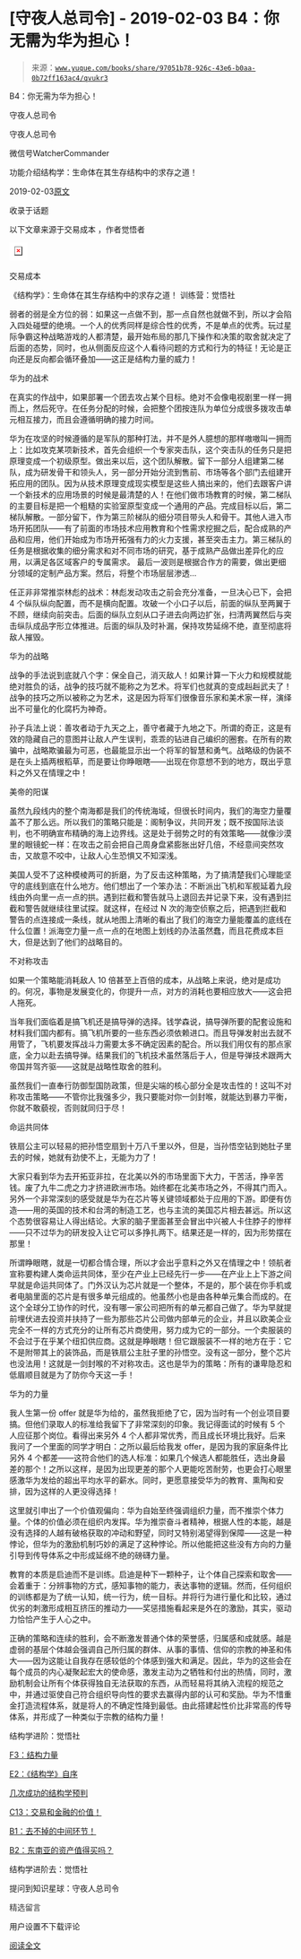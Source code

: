 # [守夜人总司令] - 2019-02-03 B4：你无需为华为担心！

> 来源：[`www.yuque.com/books/share/97051b78-926c-43e6-b0aa-0b72ff163ac4/qvukr3`](https://www.yuque.com/books/share/97051b78-926c-43e6-b0aa-0b72ff163ac4/qvukr3)



B4：你无需为华为担心！ 

守夜人总司令 

守夜人总司令 

微信号WatcherCommander 

功能介绍结构学：生命体在其生存结构中的求存之道！ 

2019-02-03[原文](https://mp.weixin.qq.com/s?__biz=MzAxNDk1NjI2Mw==&mid=2247484272&idx=1&sn=b63b21dd8e2aec97201f452c0efd7175&chksm=9b8a20f8acfda9eeb379304169ddf23955b121150036cd27ea282a67cf52c9226120b51a5c96&scene=27#wechat_redirect&cpage=409) 

收录于话题 

以下文章来源于交易成本 ，作者觉悟者 

<ne-card data-card-name="image" data-card-type="inline" id="pG87v" ne-fontsize="14" data-event-boundary="card" style="color: rgb(87, 107, 149);">![](img/7924cd4aa0b9acbb7e74af36533b0b00.png)  

交易成本 

《结构学》：生命体在其生存结构中的求存之道！ 训练营：觉悟社 

弱者的弱是全方位的弱：如果这一点做不到，那一点自然也就做不到，所以才会陷入四处碰壁的绝境。一个人的优秀同样是综合性的优秀，不是单点的优秀。玩过星际争霸这种战略游戏的人都清楚，最开始布局的那几下操作和决策的取舍就决定了后面的态势，同时，也从侧面反应这个人看待问题的方式和行为的特征！无论是正向还是反向都会循环叠加——这正是结构力量的威力！ 

华为的战术 

在真实的作战中，如果部署一个团去攻占某个目标。绝对不会像电视剧里一样一拥而上，然后死守。在任务分配的时候，会把整个团按连队为单位分成很多拨攻击单元相互接力，而且会遵循明确的接力时间。 

华为在攻坚的时候遵循的是军队的那种打法，并不是外人臆想的那样嗷嗷叫一拥而上：比如攻克某项新技术，首先会组织一个专家突击队，这个突击队的任务只是把原理变成一个初级原型。做出来以后，这个团队解散。留下一部分人组建第二梯队，成为研发骨干和领头人，另一部分开始分流到售前、市场等各个部门去组建开拓应用的团队。因为从技术原理变成现实模型是这些人搞出来的，他们去跟客户讲一个新技术的应用场景的时候是最清楚的人！在他们做市场教育的时候，第二梯队的主要目标是把一个粗糙的实验室原型变成一个通用的产品。完成目标以后，第二梯队解散。一部分留下，作为第三阶梯队的细分项目带头人和骨干。其他人进入市场开拓团队——有了前面的市场技术应用教育和个性需求挖掘之后，配合成熟的产品和应用，他们开始成为市场开拓强有力的火力支援，甚至突击主力。第三梯队的任务是根据收集的细分需求和对不同市场的研究，基于成熟产品做出差异化的应用，以满足各区域客户的专属需求。 最后一波则是根据合作方的需要，做出更细分领域的定制产品方案。然后，将整个市场层层渗透... 

任正非非常推崇林彪的战术：林彪发动攻击之前会充分准备，一旦决心已下，会把 4 个纵队纵向配置，而不是横向配置。攻破一个小口子以后，前面的纵队至两翼于不顾，继续向前突击。后面的纵队立刻从口子进去向两边扩张，扫清两翼然后与突击纵队成品字形立体推进。后面的纵队及时补漏，保持攻势延绵不绝，直至彻底将敌人摧毁。 

华为的战略 

战争的手法说到底就八个字：保全自己，消灭敌人！如果计算一下火力和规模就能绝对胜负的话，战争的技巧就不能称之为艺术。将军们也就真的变成赳赳武夫了！战争的技巧之所以被称之为艺术，这是因为将军们很像音乐家和美术家一样，演绎出不可量化的化腐朽为神奇。 

孙子兵法上说：善攻者动于九天之上，善守者藏于九地之下。所谓的奇正，这是有效的隐藏自己的意图并让敌人产生误判，乖乖的钻进自己编织的圈套。在所有的欺骗中，战略欺骗最为可恶，也最能显示出一个将军的智慧和勇气。战略级的伪装不是在头上插两根稻草，而是要让你睁眼瞎——出现在你意想不到的地方，既出乎意料之外又在情理之中！ 

美帝的阳谋 

虽然九段线内的整个南海都是我们的传统海域，但很长时间内，我们的海空力量覆盖不了那么远。所以我们的策略只能是：阁制争议，共同开发；既不按国际法谈判，也不明确宣布精确的海上边界线。这是处于弱势之时的有效策略——就像沙漠里的眼镜蛇一样：在攻击之前会把自己周身盘紧膨胀出好几倍，不经意间突然攻击，又故意不咬中，让敌人心生恐惧又不知深浅。 

美国人受不了这种模棱两可的折磨，为了反击这种策略，为了搞清楚我们心理能坚守的底线到底在什么地方。他们想出了一个笨办法：不断派出飞机和军舰延着九段线由外向里一点一点的拱。遇到拦截和警告就马上退回去并记录下来，没有遇到拦截和警告就继续往里试探。就这样，在经过 N 次的海空侦察之后，把遇到拦截和警告的点连接成一条线，就从地图上清晰的看出了我们的海空力量能覆盖的底线在什么位置！派海空力量一点一点的在地图上划线的办法虽然蠢，而且花费成本巨大，但是达到了他们的战略目的。 

不对称攻击 

如果一个策略能消耗敌人 10 倍甚至上百倍的成本，从战略上来说，绝对是成功的。何况，事物是发展变化的，你提升一点，对方的消耗也要相应放大——这会把人拖死。 

当年我们面临着是搞飞机还是搞导弹的选择。钱学森说，搞导弹所要的配套设施和材料我们国内都有。搞飞机所要的一些东西必须依赖进口。而且导弹发射出去就不用管了，飞机要发挥战斗力需要太多不确定因素的配合。所以我们用仅有的那点家底，全力以赴去搞导弹。结果我们的飞机技术虽然落后于人，但是导弹技术跟两大帝国并驾齐驱——这就是战略性取舍的胜利。 

虽然我们一直奉行防御型国防政策，但是尖端的核心部分全是攻击性的！这叫不对称攻击策略——不管你比我强多少，我只要能对你一剑封喉，就能达到暴力平衡，你就不敢藐视，否则就同归于尽！ 

命运共同体 

铁扇公主可以轻易的把孙悟空扇到十万八千里以外，但是，当孙悟空钻到她肚子里去的时候，她就有劲使不上，无能为力了！ 

大家只看到华为去开拓亚非拉，在北美以外的市场里面下大力，干苦活，挣辛苦钱。废了九牛二虎之力才挤进欧洲市场。始终都在北美市场之外，不得其门而入。另外一个非常深刻的感受就是华为在芯片等关键领域都处于应用的下游。即便有仿造——用的英国的技术和台湾的制造工艺，也与主流的美国芯片相去甚远。所以这个态势很容易让人得出结论。大家的脑子里面甚至会冒出中兴被人卡住脖子的惨样——只不过华为的研发投入让它可以多挣扎两下。结果还是一样的，因为形势摆在那里！ 

所谓睁眼瞎，就是一切都合情合理，所以才会出乎意料之外又在情理之中！领航者宣称要构建人类命运共同体，至少在产业上已经先行一步——在产业上上下游之间早就是命运共同体了。门外汉认为芯片就是一个整体，不是的，那个装在你手机或者电脑里面的芯片是有很多单元组成的。他虽然小也是由各种单元集合而成的。在这个全球分工协作的时代，没有哪一家公司把所有的单元都自己做了。华为早就提前埋伏进去投资并扶持了一些为那些芯片公司做内部单元的企业，并且以欧美企业完全不一样的方式充分的让所有芯片商使用，努力成为它的一部分。一个卖服装的不会过于在乎某个纽扣供应商。这就是睁眼瞎！但它跟服装不一样的地方在于：它不是附带其上的装饰品，而是铁扇公主肚子里的孙悟空。没有这一部分，整个芯片也没法用！这就是一剑封喉的不对称攻击。这也是华为的策略：所有的谦卑隐忍和低眉顺目就是为了防你今天这一手！ 

华为的力量 

我人生第一份 offer 就是华为给的，虽然我拒绝了它，因为当时有一个创业项目要搞。但他们录取人的标准给我留下了非常深刻的印象。我记得面试的时候有 5 个人应征那个岗位。看得出来另外 4 个人都非常优秀，而且成长环境比我好。后来我问了一个里面的同学才明白：之所以最后给我发 offer，是因为我的家庭条件比另外 4 个都差——这符合他们的选人标准：如果几个候选人都能胜任，选出身最差的那个！之所以这样，是因为出现更差的那个人更能吃苦耐劳，也更会打心眼里感激华为发给的超出平均水平的薪水。同时，更愿意接受华为的教育、熏陶和安排，因为这样的人更没得选择！ 

这里就引申出了一个价值观偏向：华为自始至终强调组织力量，而不推崇个体力量。个体的价值必须在组织内发挥。华为推崇奋斗者精神，根据人性的本能，越是没有选择的人越有破格获取的冲动和野望，同时又特别渴望得到保障——这是一种悖论，但华为的激励机制巧妙的满足了这种悖论。所以他能把这些没有方向的力量引导到传导体系之中形成延绵不绝的磅礴力量。 

教育的本质是启迪而不是训练。启迪是种下一颗种子，让个体自己探索和取舍——会着重于：分辨事物的方式，感知事物的能力，表达事物的逻辑。然而，任何组织的训练都是为了统一认知，统一行为，统一目标。并将行为进行量化和比较，通过优劣的刺激形成相互挤压的推动力——奖惩措施看起来是外在的激励，其实，驱动力恰恰产生于人心之中。 

正确的策略和连续的胜利，会不断激发普通个体的荣誉感，归属感和成就感。越是虚弱的基层个体越会强调自己所归属的群体、从事的事情、信仰的宗教的神圣和伟大——因为这能让自我存在感较低的个体感到强大和满足。因此，华为的这些会在每个成员的内心凝聚起宏大的使命感，激发主动为之牺牲和付出的热情，同时，激励机制会让所有个体获得独自无法获取的东西，从而轻易将其纳入流程的规范之中，并通过驱使自己符合组织导向性的要求去赢得内部的认可和奖励。华为不惜重金打造流程体系，就是将人的不确定性降到最低。由此搭建起性价比非常高的传导体系，并形成了一种类似于宗教的结构力量！ 

结构学进阶：觉悟社 

[F3：结构力量](http://mp.weixin.qq.com/s?__biz=MzAxNDk1NjI2Mw==&mid=2247484256&idx=1&sn=f10d9c530bfd6ea08b25d4bec657c13a&chksm=9b8a20e8acfda9fee057f2df26790f905c898132cac91d833d14e636edb00c20514d63189a88&scene=21#wechat_redirect) 

[E2：《结构学》自序](http://mp.weixin.qq.com/s?__biz=MzIzMDYwOTM0Mg==&mid=2247483926&idx=1&sn=b95a4f9087097a0c18a896d987b3fe52&chksm=e8b19ac7dfc613d10373c203fe258ab87a4e3d2e3277cb2468fd5e30235394c6be0f148c5b0b&scene=21#wechat_redirect) 

[几次成功的结构学预判](http://mp.weixin.qq.com/s?__biz=MzAxNDk1NjI2Mw==&mid=2247484266&idx=1&sn=02ab915e029cbe24d91712f741b3f37c&chksm=9b8a20e2acfda9f4498a5c76204c101ab26e7311f2fb7d3043de108d4ff6e18d72a1c889a569&scene=21#wechat_redirect) 

[C13：交易和金融的价值！](http://mp.weixin.qq.com/s?__biz=MzIzMDYwOTM0Mg==&mid=2247483930&idx=1&sn=ae65c47055e5a1bf799a5313d32053d3&chksm=e8b19acbdfc613ddcbff8490bf7d7ff6c7afbd985bbf3d6ef051e8f397e179061dc7edbe5fc1&scene=21#wechat_redirect) 

[B1：去不掉的中间环节！](http://mp.weixin.qq.com/s?__biz=MzIzMDYwOTM0Mg==&mid=2247483903&idx=1&sn=e8a21cb816d6a27d869f81463805a208&chksm=e8b1992edfc610380f54d91f9acc9844820c77ce8a5bcedb4f36372c406647f45fd2514a6a77&scene=21#wechat_redirect) 

[B2：东南亚的资产值得买吗？](http://mp.weixin.qq.com/s?__biz=MzIzMDYwOTM0Mg==&mid=2247483936&idx=1&sn=26888c67b2ba0feaee0961b813271e24&chksm=e8b19af1dfc613e7fed8be7a6f08ce8e8fdf53fc76ac63729dfec83d3a9d10977f40a2534bc2&scene=21#wechat_redirect) 

结构学进阶去：觉悟社 

提问到知识星球：守夜人总司令  

<ne-card data-card-name="image" data-card-type="inline" id="l8nIt" data-event-boundary="card" style="color: rgb(51, 51, 51);"><ne-h3 id="2rPPm" data-lake-id="2rPPm"><ne-heading-ext><ne-heading-anchor></ne-heading-anchor><ne-heading-fold></ne-heading-fold></ne-heading-ext><ne-heading-content>精选留言</ne-heading-content></ne-h3> 

用户设置不下载评论 

[阅读全文](https://t.zsxq.com/MZzVNNZ)</ne-card></ne-card>